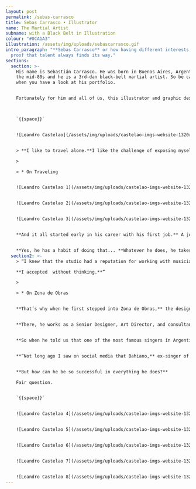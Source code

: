 ```yaml
---
layout: post
permalink: /sebas-carrasco
title: Sebas Carrasco • Illustrator
name: The Martial Artist
subname: with a Black Belt in Illustration
colour: "#0CA1A3"
illustration: /assets/img/uploads/sebascarrasco.gif
intro_paragraph: "**Sebas Carrasco** or how having different interests might be
  proof that talent always finds its way."
sections:
  section: >-
    His name is Sebastián Carrasco. He was born in Buenos Aires, Argentina in
    the mid-80s and he is a 3rd-dan black-belt martial artist. So be careful
    when you have a look at his portfolio. 


    Fortunately for him and all of us, this illustrator and graphic designer won’t let you down. He’s the full package. Not only does he have a huge talent for turning people and spaces into complex but at the same time extremely simple illustrations; he also has a great eye for art direction and the perfect balance that allows him to find the perfect strategy and concept for each project.



    `{{space}}`


    ![Leandro Castelao](/assets/img/uploads/castelao-imgs-website-1320x1320px-01.jpg)


    > **I like to travel alone.**I like the challenge of exposing myself to the world a little more.

    >

    > * On Traveling


    ![Leandro Castelao 1](/assets/img/uploads/castelao-imgs-website-1320x1320px-02b.jpg)


    ![Leandro Castelao 2](/assets/img/uploads/castelao-imgs-website-1320x1320px-03b.jpg)


    ![Leandro Castelao 3](/assets/img/uploads/castelao-imgs-website-1320x1320px-04b.jpg)


    **And it all started early in his career with his first job.** A job he thought would be more about design but turned out to be almost fully about illustration. A job where he went from art rookie to the artist in charge of illustrations that world-famous models were wearing on the catwalk at an international fashion show.


    **Yes, he has a habit of doing that... **Whatever he does, he takes it to the next level. 
  section2: >-
    > “I knew that the studio had a reputation for working with musicians.

    **I accepted  without thinking.**”

    >

    > * On Zona de Obras


    **That’s why when he first stepped into Zona de Obras,** the design studio where he still works 14 years on, they couldn’t let him go. 


    **There, he works as a Senior Designer, Art Director, and consultant in branding and strategic brand management.** But that’s not all. Lately, as part of the process of promoting the studio's digital profile, he also coordinates the development of UX/UI projects, while leading the whole initiative on all different fronts. Quite impressive. 


    **So when he told us that one of the most famous singers in Argentina** has a portrait done by him on his wall, well, we were not surprised. 


    **“Not long ago I saw on social media that Bahiano,** ex-singer of Los Pericos, has a quite large painting in his living room with an illustration of his face that I did for the cover of a record. I don’t even think he remembers who I am or where that illustration came from, but it's there. As part of his home decoration.”


    **But how can he be so successful in everything he does?** 

    Fair question. 


    `{{space}}`


    ![Leandro Castelao 4](/assets/img/uploads/castelao-imgs-website-1320x1320px-05.jpg)


    ![Leandro Castelao 5](/assets/img/uploads/castelao-imgs-website-1320x1320px-06.jpg)


    ![Leandro Castelao 6](/assets/img/uploads/castelao-imgs-website-1320x1320px-07.jpg)


    ![Leandro Castelao 7](/assets/img/uploads/castelao-imgs-website-1320x1320px-08.jpg)


    ![Leandro Castelao 8](/assets/img/uploads/castelao-imgs-website-1320x1320px-09.jpg)
---
```

